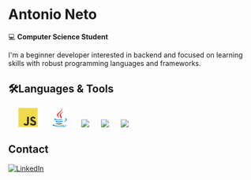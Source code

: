 # Antonio Neto

💻 **Computer Science Student**

I'm a beginner developer interested in backend and focused on learning skills with robust programming languages and frameworks.


## 🛠️Languages & Tools

<p align="left">
  <img src="https://raw.githubusercontent.com/devicons/devicon/master/icons/javascript/javascript-original.svg" height="40" style="margin-left: 20px;">
  <img src="https://raw.githubusercontent.com/devicons/devicon/master/icons/java/java-original.svg" height="40" style="margin-left: 20px;">
  <img src="https://www.svgrepo.com/download/303251/mysql-logo.svg" height="40" style="margin-left: 20px;">
  <img src="https://www.svgrepo.com/download/452210/git.svg" height="40" style="margin-left: 20px;">
  <img src="https://www.svgrepo.com/download/449764/github.svg" height="40" style="margin-left: 20px;">
</p>




## Contact
[![LinkedIn](https://img.shields.io/badge/LinkedIn-blue?logo=linkedin&style=for-the-badge)](https://www.linkedin.com/in/antonio-neto-1222012b9)

